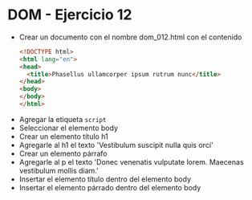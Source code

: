 # DOM - Ejercicio 12

* Crear un documento con el nombre dom_012.html con el contenido
  ```html
  <!DOCTYPE html>
  <html lang="en">
  <head>
    <title>Phasellus ullamcorper ipsum rutrum nunc</title>
  </head>
  <body>
  </body>
  </html>
  ```
* Agregar la etiqueta `script`
* Seleccionar el elemento body
* Crear un elemento título h1
* Agregarle al h1 el texto 'Vestibulum suscipit nulla quis orci'
* Crear un elemento párrafo
* Agregarle al p el texto 'Donec venenatis vulputate lorem. Maecenas vestibulum mollis diam.'
* Insertar el elemento título dentro del elemento body
* Insertar el elemento párrado dentro del elemento body